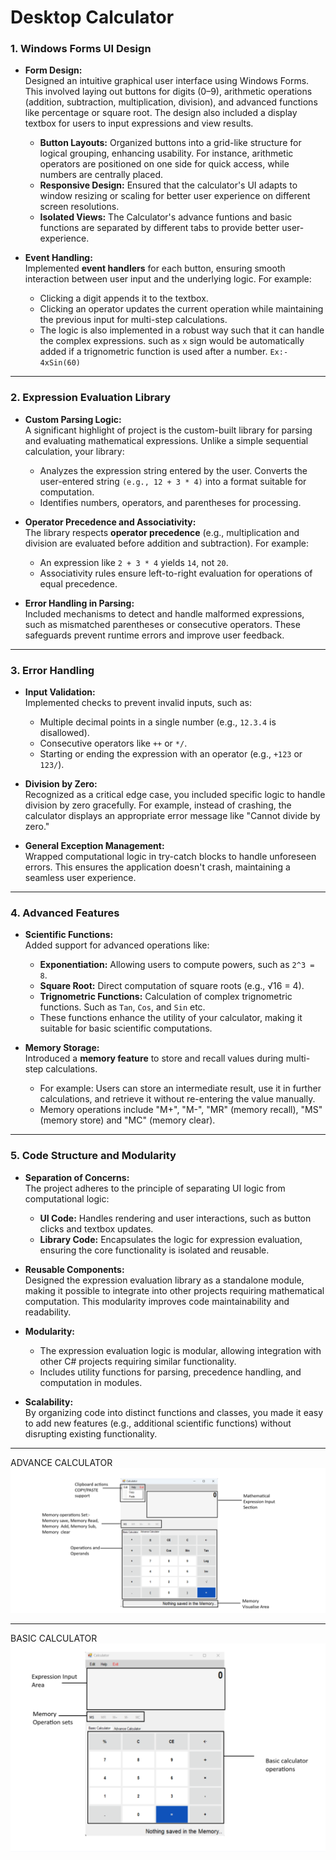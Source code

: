 <H1>Desktop Calculator</H1>

### **1. Windows Forms UI Design**  
- **Form Design:**  
  Designed an intuitive graphical user interface using Windows Forms. This involved laying out buttons for digits (0–9), arithmetic operations (addition, subtraction, multiplication, division), and advanced functions like percentage or square root. The design also included a display textbox for users to input expressions and view results.  

  - **Button Layouts:** Organized buttons into a grid-like structure for logical grouping, enhancing usability. For instance, arithmetic operators are positioned on one side for quick access, while numbers are centrally placed.  
  - **Responsive Design:** Ensured that the calculator's UI adapts to window resizing or scaling for better user experience on different screen resolutions.  
  - **Isolated Views:** The Calculator's advance funtions and basic functions are separated by different tabs to provide better user-experience.
    
- **Event Handling:**  
  Implemented **event handlers** for each button, ensuring smooth interaction between user input and the underlying logic. For example:  
  - Clicking a digit appends it to the textbox.  
  - Clicking an operator updates the current operation while maintaining the previous input for multi-step calculations.  
  - The logic is also implemented in a robust way such that it can handle the complex expressions. such as `x` sign would be automatically added if a trignometric function is used after a number. `Ex:- 4xSin(60)`  
---

### **2. Expression Evaluation Library**  
- **Custom Parsing Logic:**  
  A significant highlight of project is the custom-built library for parsing and evaluating mathematical expressions. Unlike a simple sequential calculation, your library:  
  - Analyzes the expression string entered by the user. Converts the user-entered string `(e.g., 12 + 3 * 4)` into a format suitable for computation.
  - Identifies numbers, operators, and parentheses for processing.  

- **Operator Precedence and Associativity:**  
  The library respects **operator precedence** (e.g., multiplication and division are evaluated before addition and subtraction). For example:  
  - An expression like `2 + 3 * 4` yields `14`, not `20`.  
  - Associativity rules ensure left-to-right evaluation for operations of equal precedence.  

- **Error Handling in Parsing:**  
  Included mechanisms to detect and handle malformed expressions, such as mismatched parentheses or consecutive operators. These safeguards prevent runtime errors and improve user feedback.  

---

### **3. Error Handling**  
- **Input Validation:**  
  Implemented checks to prevent invalid inputs, such as:  
  - Multiple decimal points in a single number (e.g., `12.3.4` is disallowed).  
  - Consecutive operators like `++` or `*/`.  
  - Starting or ending the expression with an operator (e.g., `+123` or `123/`).  

- **Division by Zero:**  
  Recognized as a critical edge case, you included specific logic to handle division by zero gracefully. For example, instead of crashing, the calculator displays an appropriate error message like "Cannot divide by zero."  

- **General Exception Management:**  
  Wrapped computational logic in try-catch blocks to handle unforeseen errors. This ensures the application doesn't crash, maintaining a seamless user experience.  

---

### **4. Advanced Features**  
- **Scientific Functions:**  
  Added support for advanced operations like:  
  - **Exponentiation:** Allowing users to compute powers, such as `2^3 = 8`.  
  - **Square Root:** Direct computation of square roots (e.g., √16 = 4).
  - **Trignometric Functions:** Calculation of complex trignometric functions. Such as `Tan`, `Cos`, and `Sin` etc.
  - These functions enhance the utility of your calculator, making it suitable for basic scientific computations.  

- **Memory Storage:**  
  Introduced a **memory feature** to store and recall values during multi-step calculations.  
  - For example: Users can store an intermediate result, use it in further calculations, and retrieve it without re-entering the value manually.  
  - Memory operations include "M+", "M-", "MR" (memory recall), "MS" (memory store) and "MC" (memory clear).  

---

### **5. Code Structure and Modularity**  
- **Separation of Concerns:**  
  The project adheres to the principle of separating UI logic from computational logic:  
  - **UI Code:** Handles rendering and user interactions, such as button clicks and textbox updates.  
  - **Library Code:** Encapsulates the logic for expression evaluation, ensuring the core functionality is isolated and reusable.  

- **Reusable Components:**  
  Designed the expression evaluation library as a standalone module, making it possible to integrate into other projects requiring mathematical computation. This modularity improves code maintainability and readability.  

- **Modularity:**
  - The expression evaluation logic is modular, allowing integration with other C# projects requiring similar functionality.
  - Includes utility functions for parsing, precedence handling, and computation in modules.
    
- **Scalability:**  
  By organizing code into distinct functions and classes, you made it easy to add new features (e.g., additional scientific functions) without disrupting existing functionality.  

---

ADVANCE CALCULATOR
![Advance Calc](https://github.com/Surbhi-sinha/desktop_calculator/blob/main/advcalc.png)

<hr>

BASIC CALCULATOR
![Basic Calc](https://github.com/Surbhi-sinha/desktop_calculator/blob/main/basecalc.png)
